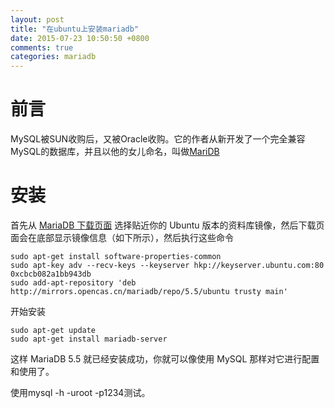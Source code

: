 ```yaml
---
layout: post
title: "在ubuntu上安装mariadb"
date: 2015-07-23 10:50:50 +0800
comments: true
categories: mariadb 
---
```


# 前言
MySQL被SUN收购后，又被Oracle收购。它的作者从新开发了一个完全兼容MySQL的数据库，并且以他的女儿命名，叫做[MariDB](https://mariadb.org/)

# 安装

首先从 [MariaDB 下载页面](http://downloads.mariadb.org/mariadb/repositories/) 选择贴近你的 Ubuntu 版本的资料库镜像，然后下载页面会在底部显示镜像信息（如下所示），然后执行这些命令

	sudo apt-get install software-properties-common
	sudo apt-key adv --recv-keys --keyserver hkp://keyserver.ubuntu.com:80 0xcbcb082a1bb943db
	sudo add-apt-repository 'deb http://mirrors.opencas.cn/mariadb/repo/5.5/ubuntu trusty main'
开始安装

	sudo apt-get update
	sudo apt-get install mariadb-server

这样 MariaDB 5.5 就已经安装成功，你就可以像使用 MySQL 那样对它进行配置和使用了。

使用mysql -h -uroot -p1234测试。